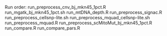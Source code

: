 Run order:
run_preprocess_cnv_bj_mkn45_1pct.R
run_mgatk_bj_mkn45_1pct.sh
run_mtDNA_depth.R
run_preprocess_signac.R
run_preprocess_cellsnp-lite.sh
run_preprocess_mquad_cellsnp-lite.sh
run_preprocess_mquad.R
run_preprocess_scMitoMut_bj_mkn45_1pct.R
run_compare.R
run_compare_pars.R
